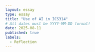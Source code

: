 ```yaml
---
layout: essay
type: essay
title: "Use of AI in ICS314"
# All dates must be YYYY-MM-DD format!
date: 2025-08-11
published: true
labels:
  - Reflection
---
```





 
